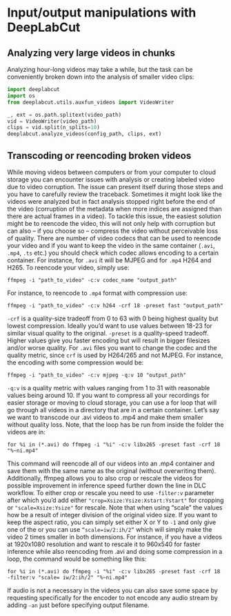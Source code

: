 # Input/output manipulations with DeepLabCut

## Analyzing very large videos in chunks
Analyzing hour-long videos may take a while, but the task can be
conveniently broken down into the analysis of smaller video clips:

```python
import deeplabcut
import os
from deeplabcut.utils.auxfun_videos import VideoWriter

_, ext = os.path.splitext(video_path)
vid = VideoWriter(video_path)
clips = vid.split(n_splits=10)
deeplabcut.analyze_videos(config_path, clips, ext)
```

## Transcoding or reencoding broken videos

While moving videos between computers or from your computer to cloud storage you can encounter issues with analysis or creating labeled video due to video corruption. 
The issue can present itself during those steps and you have to carefully review the traceback. Sometimes it might look like the videos were analyzed but in fact analysis stopped right before the end of the video (corruption of the metadata when more indices are assigned than there are actual frames in a video). 
To tackle this issue, the easiest solution might be to reencode the video, this will not only help with corruption but can also – if you choose so – compress the video without perceivable loss of quality. 
There are number of video codecs that can be used to reencode your video and if you want to keep the video in the same container (`.avi`, `.mp4`, `.ts` etc.) you should check which codec allows encoding to a certain container. For instance, for `.avi` it will be MJPEG and for `.mp4` H264 and H265. 
To reencode your video, simply use:

`ffmpeg -i "path_to_video" -c:v codec_name "output_path"`

For instance, to reencode to `.mp4` format with compression use:

`ffmpeg -i "path_to_video" -c:v h264 -crf 18 -preset fast "output_path"`

`-crf` is a quality-size tradeoff from 0 to 63 with 0 being highest quality but lowest compression. Ideally you’d want to use values between 18-23 for similar visual quality to the original.
`-preset` is a quality-speed tradeoff. Higher values give you faster encoding but will result in bigger filesizes and/or worse quality.
For `.avi` files you want to change the codec and the quality metric, since `crf` is used by H264/265 and not MJPEG. For instance, the encoding with some compression would be:

`ffmpeg -i "path_to_video" -c:v mjpeg -q:v 10 "output_path"`

`-q:v` is a quality metric with values ranging from 1 to 31 with reasonable values being around 10. 
If you want to compress all your recordings for easier storage or moving to cloud storage, you can use a for loop that will go through all videos in a directory that are in a certain container. Let’s say we want to transcode our .avi videos to .mp4 and make them smaller without quality loss. Note, that the loop has be run from inside the folder the videos are in:

`for %i in (*.avi) do ffmpeg -i "%i" -c:v libx265 -preset fast -crf 18 "%~ni.mp4"` 

This command will reencode all of our videos into an .mp4 container and save them with the same name as the original (without overwriting them).
Additionally, ffmpeg allows you to also crop or rescale the videos for possible improvement in inference speed further down the line in DLC workflow. To either crop or rescale you need to use 
`-filter:v` parameter after which you’d add either `"crop=Xsize:Ysize:Xstart:Ystart"` for cropping or 
`"scale=Xsize:Ysize"` for rescale. Note that when using “scale” the values how be a result of integer division of the original video size. If you want to keep the aspect ratio, you can simply set either X or Y to `-1` and only give one of the  or you can use `“scale=iw/2:ih/2”` which will simply make the video 2 times smaller in both dimensions. For instance, if you have a videos at 1920x1080 resolution and want to rescale it to 960x540 for faster inference while also reencoding from .avi and doing some compression in a loop, the command would be something like this:

`for %i in (*.avi) do ffmpeg -i "%i" -c:v libx265 -preset fast -crf 18 -filter:v "scale= iw/2:ih/2" "%~ni.mp4"`

If audio is not a necessary in the videos you can also save some space by requesting specifically for the encoder to not encode any audio stream by adding `-an` just before specifying output filename.

